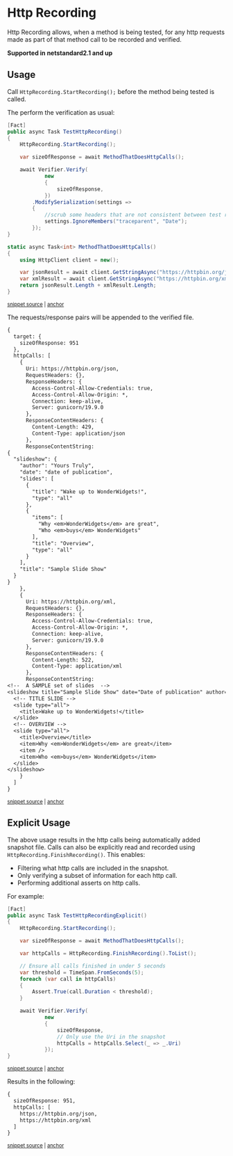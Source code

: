 <!--
GENERATED FILE - DO NOT EDIT
This file was generated by [MarkdownSnippets](https://github.com/SimonCropp/MarkdownSnippets).
Source File: /docs/mdsource/http-recording.source.md
To change this file edit the source file and then run MarkdownSnippets.
-->

# Http Recording

Http Recording allows, when a method is being tested, for any http requests made as part of that method call to be recorded and verified.

**Supported in netstandard2.1 and up**

## Usage

Call `HttpRecording.StartRecording();` before the method being tested is called.

The perform the verification as usual:

<!-- snippet: HttpRecording -->
<a id='snippet-httprecording'></a>
```cs
[Fact]
public async Task TestHttpRecording()
{
    HttpRecording.StartRecording();

    var sizeOfResponse = await MethodThatDoesHttpCalls();

    await Verifier.Verify(
            new
            {
                sizeOfResponse,
            })
        .ModifySerialization(settings =>
        {
            //scrub some headers that are not consistent between test runs
            settings.IgnoreMembers("traceparent", "Date");
        });
}

static async Task<int> MethodThatDoesHttpCalls()
{
    using HttpClient client = new();

    var jsonResult = await client.GetStringAsync("https://httpbin.org/json");
    var xmlResult = await client.GetStringAsync("https://httpbin.org/xml");
    return jsonResult.Length + xmlResult.Length;
}
```
<sup><a href='/src/Verify.Tests/Tests.cs#L93-L123' title='Snippet source file'>snippet source</a> | <a href='#snippet-httprecording' title='Start of snippet'>anchor</a></sup>
<!-- endSnippet -->

The requests/response pairs will be appended to the verified file.

<!-- snippet: Tests.TestHttpRecording.verified.txt -->
<a id='snippet-Tests.TestHttpRecording.verified.txt'></a>
```txt
{
  target: {
    sizeOfResponse: 951
  },
  httpCalls: [
    {
      Uri: https://httpbin.org/json,
      RequestHeaders: {},
      ResponseHeaders: {
        Access-Control-Allow-Credentials: true,
        Access-Control-Allow-Origin: *,
        Connection: keep-alive,
        Server: gunicorn/19.9.0
      },
      ResponseContentHeaders: {
        Content-Length: 429,
        Content-Type: application/json
      },
      ResponseContentString: 
{
  "slideshow": {
    "author": "Yours Truly",
    "date": "date of publication",
    "slides": [
      {
        "title": "Wake up to WonderWidgets!",
        "type": "all"
      },
      {
        "items": [
          "Why <em>WonderWidgets</em> are great",
          "Who <em>buys</em> WonderWidgets"
        ],
        "title": "Overview",
        "type": "all"
      }
    ],
    "title": "Sample Slide Show"
  }
}
    },
    {
      Uri: https://httpbin.org/xml,
      RequestHeaders: {},
      ResponseHeaders: {
        Access-Control-Allow-Credentials: true,
        Access-Control-Allow-Origin: *,
        Connection: keep-alive,
        Server: gunicorn/19.9.0
      },
      ResponseContentHeaders: {
        Content-Length: 522,
        Content-Type: application/xml
      },
      ResponseContentString: 
<!--  A SAMPLE set of slides  -->
<slideshow title="Sample Slide Show" date="Date of publication" author="Yours Truly">
  <!-- TITLE SLIDE -->
  <slide type="all">
    <title>Wake up to WonderWidgets!</title>
  </slide>
  <!-- OVERVIEW -->
  <slide type="all">
    <title>Overview</title>
    <item>Why <em>WonderWidgets</em> are great</item>
    <item />
    <item>Who <em>buys</em> WonderWidgets</item>
  </slide>
</slideshow>
    }
  ]
}
```
<sup><a href='/src/Verify.Tests/Tests.TestHttpRecording.verified.txt#L1-L72' title='Snippet source file'>snippet source</a> | <a href='#snippet-Tests.TestHttpRecording.verified.txt' title='Start of snippet'>anchor</a></sup>
<!-- endSnippet -->


## Explicit Usage

The above usage results in the http calls being automatically added snapshot file. Calls can also be explicitly read and recorded using `HttpRecording.FinishRecording()`. This enables:

 * Filtering what http calls are included in the snapshot.
 * Only verifying a subset of information for each http call.
 * Performing additional asserts on http calls.

For example:

<!-- snippet: HttpRecordingExplicit -->
<a id='snippet-httprecordingexplicit'></a>
```cs
[Fact]
public async Task TestHttpRecordingExplicit()
{
    HttpRecording.StartRecording();

    var sizeOfResponse = await MethodThatDoesHttpCalls();

    var httpCalls = HttpRecording.FinishRecording().ToList();

    // Ensure all calls finished in under 5 seconds
    var threshold = TimeSpan.FromSeconds(5);
    foreach (var call in httpCalls)
    {
        Assert.True(call.Duration < threshold);
    }

    await Verifier.Verify(
            new
            {
                sizeOfResponse,
                // Only use the Uri in the snapshot
                httpCalls = httpCalls.Select(_ => _.Uri)
            });
}
```
<sup><a href='/src/Verify.Tests/Tests.cs#L125-L152' title='Snippet source file'>snippet source</a> | <a href='#snippet-httprecordingexplicit' title='Start of snippet'>anchor</a></sup>
<!-- endSnippet -->

Results in the following:

<!-- snippet: Tests.TestHttpRecordingExplicit.verified.txt -->
<a id='snippet-Tests.TestHttpRecordingExplicit.verified.txt'></a>
```txt
{
  sizeOfResponse: 951,
  httpCalls: [
    https://httpbin.org/json,
    https://httpbin.org/xml
  ]
}
```
<sup><a href='/src/Verify.Tests/Tests.TestHttpRecordingExplicit.verified.txt#L1-L7' title='Snippet source file'>snippet source</a> | <a href='#snippet-Tests.TestHttpRecordingExplicit.verified.txt' title='Start of snippet'>anchor</a></sup>
<!-- endSnippet -->
